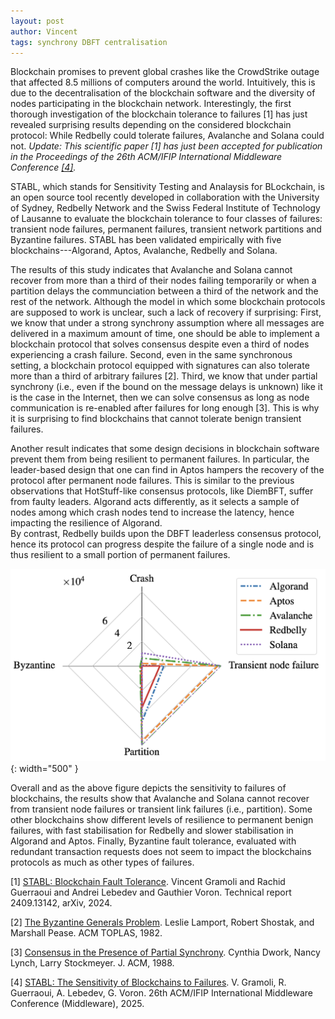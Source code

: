 ```yaml
---
layout: post
author: Vincent
tags: synchrony DBFT centralisation
---
```


Blockchain promises to prevent global crashes like the CrowdStrike outage that affected 8.5 millions of computers around the world.
Intuitively, this is due to the decentralisation of the blockchain software and the diversity of nodes participating in the blockchain network.
Interestingly, the first thorough investigation of the blockchain tolerance to failures [1] has just revealed surprising results depending 
on the considered blockchain protocol: While Redbelly could tolerate failures, Avalanche and Solana could not. *Update: This scientific paper [1] has just been accepted for publication in the Proceedings of the 26th ACM/IFIP International Middleware Conference [[4]](https://gramoli.github.io/pubs/2025-Middleware-Stabl.pdf).*

STABL, which stands for Sensitivity Testing and Analaysis for BLockchain, is an open source tool recently developed in collaboration with 
the University of Sydney, Redbelly Network and the Swiss Federal Institute of Technology of Lausanne to evaluate the 
blockchain tolerance to four classes of failures: transient node failures, permanent failures, transient network partitions and Byzantine failures.
STABL has been validated empirically with five blockchains---Algorand, Aptos, Avalanche, Redbelly and Solana. 

The results of this study indicates that Avalanche and Solana cannot recover from more than a third of their nodes failing temporarily or 
when a partition delays the communciation between a third of the network and the rest of the network. Although the model in which some blockchain 
protocols are supposed to work is unclear, such a lack of recovery if surprising: First, we know that under a strong synchrony assumption where 
all messages are delivered in a maximum amount of time, one should be able to implement a blockchain protocol that solves consensus despite even a third of 
nodes experiencing a crash failure. Second, even in the same synchronous setting, 
a blockchain protocol equipped with signatures can also tolerate more than a third of arbitrary failures [2].
Third, we know that under partial synchrony (i.e., even if the bound 
on the message delays is unknown) like it is the case in the Internet, then we can solve consensus as long as node communication is re-enabled after 
failures for long enough [3]. This is why it is surprising to find blockchains that cannot tolerate benign transient failures.

Another result indicates that some design decisions in blockchain software prevent them from being resilient to permanent failures. 
In particular, the leader-based design that one can find in Aptos hampers the recovery of the 
protocol after permanent node failures. This is similar to the previous observations that HotStuff-like consensus protocols, like DiemBFT, 
suffer from faulty leaders. Algorand acts differently, as it selects a sample of nodes among which crash nodes tend to increase the latency, 
hence impacting the resilience of Algorand.  
By contrast, Redbelly builds upon the DBFT leaderless consensus protocol, hence its protocol can progress despite the failure 
of a single node and is thus resilient to a small portion of permanent failures.

![Blockchain Sensitivity to Failures](/img/radar.png){: width="500" }

Overall and as the above figure depicts the sensitivity to failures of blockchains, the results show that Avalanche and Solana cannot recover from transient node 
failures or transient link failures (i.e., partition). Some other blockchains show different levels of resilience to permanent benign failures, with fast stabilisation 
for Redbelly and slower stabilisation in Algorand and Aptos. Finally, Byzantine fault tolerance, evaluated with redundant transaction requests does 
not seem to impact the blockchains protocols as much as other types of failures.

[1] [STABL: Blockchain Fault Tolerance](https://arxiv.org/pdf/2409.13142). Vincent Gramoli and Rachid Guerraoui and Andrei Lebedev and Gauthier Voron. 
Technical report 2409.13142, arXiv, 2024.

[2] [The Byzantine Generals Problem](https://lamport.azurewebsites.net/pubs/byz.pdf). Leslie Lamport, Robert Shostak, and Marshall Pease.
ACM TOPLAS, 1982.

[3] [Consensus in the Presence of Partial Synchrony](https://groups.csail.mit.edu/tds/papers/Lynch/jacm88.pdf?file=jacm88.pdf). Cynthia Dwork, Nancy Lynch, Larry Stockmeyer.
J. ACM, 1988.

[4] [STABL: The Sensitivity of Blockchains to Failures](https://gramoli.github.io/pubs/2025-Middleware-Stabl.pdf). V. Gramoli, R. Guerraoui, A. Lebedev, G. Voron. 26th ACM/IFIP International Middleware Conference (Middleware), 2025.


